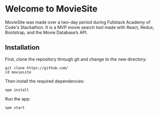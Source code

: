 # Welcome to MovieSite

MovieSite was made over a two-day period during Fullstack Academy of Code's Stackathon. It is a MVP movie search tool made with React, Redux, Bootstrap, and the Movie Database’s API.

## Installation
First, clone the repository through git and change to the new directory:
```
git clone https://github.com/
cd moviesite
```
Then install the required dependencies:
```
npm install
```
Run the app:
```
npm start
```
